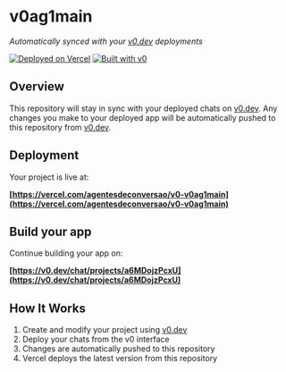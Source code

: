 # v0ag1main

*Automatically synced with your [v0.dev](https://v0.dev) deployments*

[![Deployed on Vercel](https://img.shields.io/badge/Deployed%20on-Vercel-black?style=for-the-badge&logo=vercel)](https://vercel.com/agentesdeconversao/v0-v0ag1main)
[![Built with v0](https://img.shields.io/badge/Built%20with-v0.dev-black?style=for-the-badge)](https://v0.dev/chat/projects/a6MDojzPcxU)

## Overview

This repository will stay in sync with your deployed chats on [v0.dev](https://v0.dev).
Any changes you make to your deployed app will be automatically pushed to this repository from [v0.dev](https://v0.dev).

## Deployment

Your project is live at:

**[https://vercel.com/agentesdeconversao/v0-v0ag1main](https://vercel.com/agentesdeconversao/v0-v0ag1main)**

## Build your app

Continue building your app on:

**[https://v0.dev/chat/projects/a6MDojzPcxU](https://v0.dev/chat/projects/a6MDojzPcxU)**

## How It Works

1. Create and modify your project using [v0.dev](https://v0.dev)
2. Deploy your chats from the v0 interface
3. Changes are automatically pushed to this repository
4. Vercel deploys the latest version from this repository